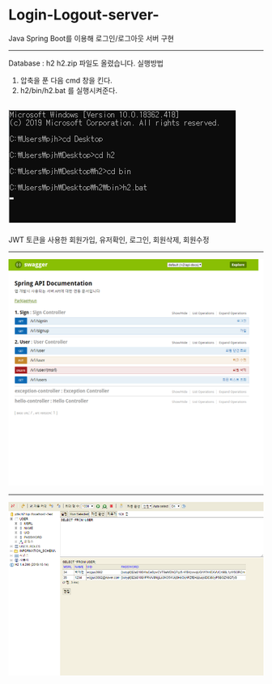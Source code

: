 # Login-Logout-server-
Java Spring Boot를 이용해 로그인/로그아웃 서버 구현

---
Database : h2
h2.zip 파일도 올렸습니다. 
실행방법
1. 압축을 푼 다음 cmd 창을 킨다.
2. h2/bin/h2.bat 를 실행시켜준다.

![cmd](./picture/cmd.png)
---
JWT 토큰을 사용한 회원가입, 유저확인, 로그인, 회원삭제, 회원수정 



---
![Swagger](./picture/swagger.png)


---
![h2](./picture/h2.png)
